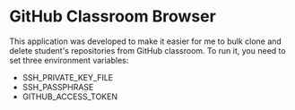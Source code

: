 # GitHub Classroom Browser

This application was developed to make it easier for me to bulk clone and delete student's repositories
from GitHub classroom.  To run it, you need to set three environment variables:

* SSH_PRIVATE_KEY_FILE
* SSH_PASSPHRASE
* GITHUB_ACCESS_TOKEN